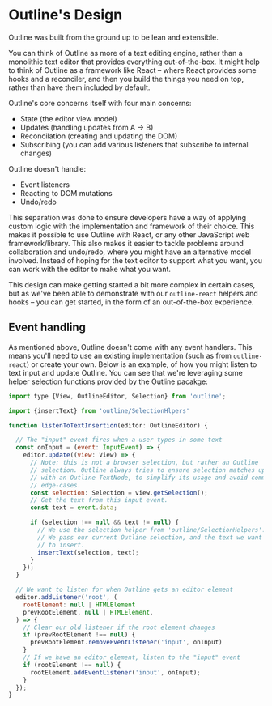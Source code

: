 # Outline's Design

Outline was built from the ground up to be lean and extensible.

You can think of Outline as more of a text editing engine, rather than a monolithic text
editor that provides everything out-of-the-box. It might help to think of Outline as
a framework like React – where React provides some hooks and a reconciler, and then you
build the things you need on top, rather than have them included by default.

Outline's core concerns itself with four main concerns:

- State (the editor view model)
- Updates (handling updates from A -> B)
- Reconcilation (creating and updating the DOM)
- Subscribing (you can add various listeners that subscribe to internal changes)

Outline doesn't handle:

- Event listeners
- Reacting to DOM mutations
- Undo/redo

This separation was done to ensure developers have a way of applying custom logic with the
implementation and framework of their choice. This makes it possible to use Outline with
React, or any other JavaScript web framework/library. This also makes it easier to tackle
problems around collaboration and undo/redo, where you might have an alternative model involved.
Instead of hoping for the text editor to support what you want, you can work with the editor
to make what you want.

This design can make getting started a bit more complex in certain cases, but as we've been
able to demonstrate with our `outline-react` helpers and hooks – you can get started, in the
form of an out-of-the-box experience.

## Event handling

As mentioned above, Outline doesn't come with any event handlers. This means you'll need to use
an existing implementation (such as from `outline-react`) or create your own. Below is an example,
of how you might listen to text input and update Outline. You can see that we're leveraging some
helper selection functions provided by the Outline pacakge:

```js
import type {View, OutlineEditor, Selection} from 'outline';

import {insertText} from 'outline/SelectionHlpers'

function listenToTextInsertion(editor: OutlineEditor) {

  // The "input" event fires when a user types in some text
  const onInput = (event: InputEvent) => {
    editor.update((view: View) => {
      // Note: this is not a browser selection, but rather an Outline
      // selection. Outline always tries to ensure selection matches up
      // with an Outline TextNode, to simplify its usage and avoid common
      // edge-cases.
      const selection: Selection = view.getSelection();
      // Get the text from this input event.
      const text = event.data;

      if (selection !== null && text != null) {
        // We use the selection helper from 'outline/SelectionHelpers'.
        // We pass our current Outline selection, and the text we want
        // to insert.
        insertText(selection, text);
      }
    });
  }

  // We want to listen for when Outline gets an editor element
  editor.addListener('root', (
    rootElement: null | HTMLElement
    prevRootElement, null | HTMLElement,
  ) => {
    // Clear our old listener if the root element changes
    if (prevRootElement !== null) {
      prevRootElement.removeEventListener('input', onInput)
    }
    // If we have an editor element, listen to the "input" event
    if (rootElement !== null) {
      rootElement.addEventListener('input', onInput);
    }
  });
}
```